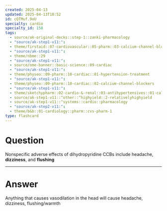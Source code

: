 ```yaml
---
created: 2025-04-13
updated: 2025-04-13T10:52
id: cQTMuf.9oU
specialty: cardio
specialty_id: 158
tags:
  - source/ak-original-decks::step-1::zanki-pharmacology
  - "source/ak-step1-v11:": 
  - theme/firstaid::07-cardiovascular::05-pharm::03-calcium-channel-blockers
  - "source/ak-step1-v11:": 
  - theme/nbme::29
  - "source/ak-step1-v11:": 
  - source/ome-banner::basic-science::09-cardiac
  - "source/ak-step1-v11:": 
  - theme/physeo::09-pharm::10-cardiac::01-hypertension-treatment
  - "source/ak-step1-v11:": 
  - theme/physeo::09-pharm::10-cardiac::02-calcium-channel-blockers
  - "source/ak-step1-v11:": 
  - theme/sketchypharm::02-cardio-&-renal::03-antihypertensives::01-calcium-channel-blockers
  - source/ak-step1-v11::^other::^highyield::2-relativelyhighyield
  - source/ak-step1-v11::^systems::cardio::pharmacology
  - "source/ak-step2-v11:": 
  - theme/b&b::01-cardiology::pharm::cvs-pharm-1
type: flashcard
---
```


# Question
Nonspecific adverse effects of dihydropyridine CCBs include headache, **dizziness**, and **flushing**

---

# Answer
Anything that causes vasodilation in the head will cause headache, dizziness, flushing/warmth